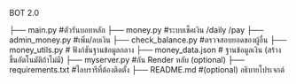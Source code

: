BOT 2.0

├── main.py   #ตัวรันบอทหลัก
├── money.py  #ระบบเช็คเงิน /daily /pay
├── admin_money.py #เพิ่ม/ลบเงิน
├── check_balance.py #ตรวจสอบยอดของผู้อื่น
├── money_utils.py # ฟังก์ชันฐานข้อมูลกลาง
├── money_data.json # ฐานข้อมูลเงิน (สร้างขึ้นอัตโนมัติถ้าไม่มี)
├── myserver.py #กัน Render หลับ (optional)
├── requirements.txt #ไลบรารีที่ต้องติดตั้ง
├── README.md #(optional) อธิบายโปรเจกต์

